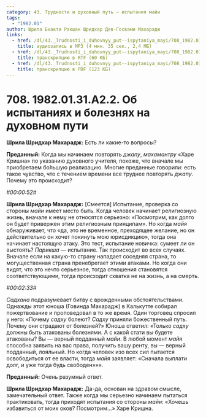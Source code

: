 ```yaml
---
category: 43. Трудности и духовный путь — испытания майи
tags:
  - "1982.01"
author: Шрила Бхакти Ракшак Шридхар Дев-Госвами Махарадж
links:
  - href: /dl/43._Trudnosti_i_duhovnyy_put--ispytaniya_mayi/708_1982.01.31.A2.2_SridharMj_Ob_ispytaniyah_i_boleznyah_na_duhovnom_puti.mp3
    title: аудиозапись в MP3 (4 мин. 35 сек., 2,4 МБ)
  - href: /dl/43._Trudnosti_i_duhovnyy_put--ispytaniya_mayi/708_1982.01.31.A2.2_SridharMj_Ob_ispytaniyah_i_boleznyah_na_duhovnom_puti.rtf
    title: транскрипцию в RTF (60 КБ)
  - href: /dl/43._Trudnosti_i_duhovnyy_put--ispytaniya_mayi/708_1982.01.31.A2.2_SridharMj_Ob_ispytaniyah_i_boleznyah_na_duhovnom_puti.pdf
    title: транскрипцию в PDF (123 КБ)
---
```


# 708. 1982.01.31.A2.2. Об испытаниях и болезнях на духовном пути

**Шрила Шридхар Махарадж:** Есть ли какие-то вопросы?

**Преданный:** Когда мы начинаем повторять *джапу*, *махамантру* «Харе Кришна» по указанию духовного учителя, похоже, что вначале мы приобретаем бо́льшую реализацию. Многие преданные говорили: есть такое чувство, что с течением времени все труднее повторять *джапу*. Почему это происходит?

*#00:00:52#*

**Шрила Шридхар Махарадж:** [Смеется] Испытание, проверка со стороны *майи* имеет место быть. Когда человек начинает религиозную жизнь, вначале к нему не относятся серьезно: «Посмотрим, как долго он будет привержен этим религиозным принципам». Но когда *майя* обнаруживает, что «да, это не временное, преходящее желание, но он действительно он хочет покинуть мою юрисдикцию», тогда она начинает настоящую атаку. Это тест, испытание новичка: сумеет ли он выстоять? *Парикша* — испытание. Так происходит во всех случаях. Вначале если на какую-то страну нападает соседняя страна, то могущественная страна пренебрегает этими атаками. Но когда они видят, что это нечто серьезное, тогда отношения становятся соответствующими, тогда происходит схватка не на жизнь, а на смерть.

*#00:02:33#*

*Садхана* подразумевает битву с врожденными обстоятельствами. Однажды этот юноша (Говинда Махарадж) в Калькутте собирал пожертвование и проповедовал в то же время. Один торговец спросил у него: «Почему *садху* болеют? *Садху* приняли божественный путь. Почему они страдают от болезней?» Юноша ответил: «Только *садху* должны быть атакованы болезнями. А с какой стати вы будете атакованы? Вы — верный подданный *майи*. В любой момент *майя* способна заявить на вас права, получить вашу ренту, вы — верный подданный, лояльный. Но когда человек изо всех сил пытается освободиться от ее власти, тогда *майя* заявляет: «Сначала выплати долг, и уже тогда будь свободен»»».

**Преданный:** Очень разумный ответ.

**Шрила Шридхар Махарадж:** Да-да, основан на здравом смысле, замечательный ответ. Также когда мы серьезно начинаем пытаться практиковать, тогда приходят испытания со стороны *майи*: «Хочешь избавиться от моих оков? Посмотрим…» Харе Кришна.

